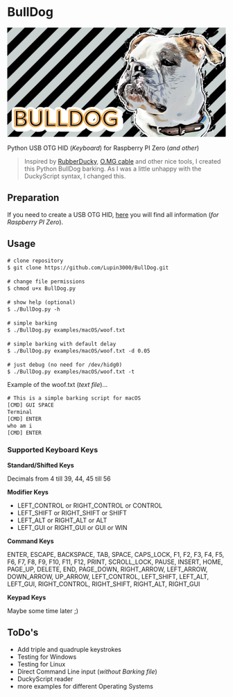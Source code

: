 # BullDog

![BullDog](./img/bulldog.jpg)

Python USB OTG HID (_Keyboard_) for Raspberry PI Zero (_and other_)

> Inspired by [RubberDucky](https://shop.hak5.org/products/usb-rubber-ducky-deluxe), [O.MG cable](https://mg.lol/blog/omg-cable/) and other nice tools, I created this Python BullDog barking. As I was a little unhappy with the DuckyScript syntax, I changed this.

## Preparation

If you need to create a USB OTG HID, [here](https://github.com/Lupin3000/Raspberry-PI-Tutorials) you will find all information (_for Raspberry PI Zero_).

## Usage

```shell
# clone repository
$ git clone https://github.com/Lupin3000/BullDog.git

# change file permissions
$ chmod u+x BullDog.py

# show help (optional)
$ ./BullDog.py -h

# simple barking
$ ./BullDog.py examples/macOS/woof.txt

# simple barking with default delay
$ ./BullDog.py examples/macOS/woof.txt -d 0.05

# just debug (no need for /dev/hidg0)
$ ./BullDog.py examples/macOS/woof.txt -t
```

Example of the woof.txt (_text file_)...

```
# This is a simple barking script for macOS
[CMD] GUI SPACE
Terminal
[CMD] ENTER
who am i
[CMD] ENTER
```

### Supported Keyboard Keys

**Standard/Shifted Keys**

Decimals from 4 till 39, 44, 45 till 56

**Modifier Keys**

- LEFT_CONTROL or RIGHT_CONTROL or CONTROL
- LEFT_SHIFT or RIGHT_SHIFT or SHIFT
- LEFT_ALT or RIGHT_ALT or ALT
- LEFT_GUI or RIGHT_GUI or GUI or WIN

**Command Keys**

ENTER, ESCAPE, BACKSPACE, TAB, SPACE, CAPS_LOCK, F1, F2, F3, F4, F5, F6, F7, F8, F9, F10, F11, F12, PRINT, SCROLL_LOCK, 
PAUSE, INSERT, HOME, PAGE_UP, DELETE, END, PAGE_DOWN, RIGHT_ARROW, LEFT_ARROW, DOWN_ARROW, UP_ARROW, LEFT_CONTROL, 
LEFT_SHIFT, LEFT_ALT, LEFT_GUI, RIGHT_CONTROL, RIGHT_SHIFT, RIGHT_ALT, RIGHT_GUI

**Keypad Keys**

Maybe some time later ;)

## ToDo's

- Add triple and quadruple keystrokes
- Testing for Windows
- Testing for Linux
- Direct Command Line input (_without Barking file_)
- DuckyScript reader
- more examples for different Operating Systems
